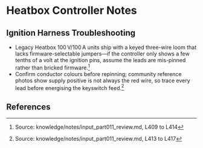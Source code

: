 # Heatbox Controller Notes

## Ignition Harness Troubleshooting

- Legacy Heatbox 100 V/100 A units ship with a keyed three-wire loom that lacks firmware-selectable jumpers—if the controller only shows a few tenths of a volt at the ignition pins, assume the leads are mis-pinned rather than bricked firmware.[^1]
- Confirm conductor colours before repinning; community reference photos show supply positive is not always the red wire, so trace every lead before energising the keyswitch feed.[^2]

## References

[^1]: Source: knowledge/notes/input_part011_review.md, L409 to L414
[^2]: Source: knowledge/notes/input_part011_review.md, L413 to L417
